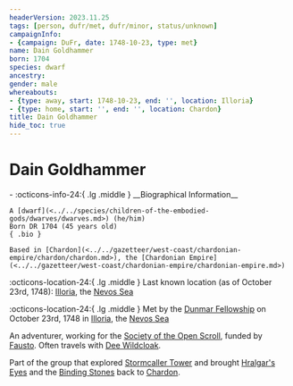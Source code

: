 ```yaml
---
headerVersion: 2023.11.25
tags: [person, dufr/met, dufr/minor, status/unknown]
campaignInfo:
- {campaign: DuFr, date: 1748-10-23, type: met}
name: Dain Goldhammer
born: 1704
species: dwarf
ancestry:
gender: male
whereabouts:
- {type: away, start: 1748-10-23, end: '', location: Illoria}
- {type: home, start: '', end: '', location: Chardon}
title: Dain Goldhammer
hide_toc: true
---
```

# Dain Goldhammer
<div class="grid cards ext-narrow-margin ext-one-column" markdown>
- :octicons-info-24:{ .lg .middle } __Biographical Information__

    A [dwarf](<../../species/children-of-the-embodied-gods/dwarves/dwarves.md>) (he/him)  
    Born DR 1704 (45 years old)  
    { .bio }

    Based in [Chardon](<../../gazetteer/west-coast/chardonian-empire/chardon/chardon.md>), the [Chardonian Empire](<../../gazetteer/west-coast/chardonian-empire/chardonian-empire.md>)
</div>

:octicons-location-24:{ .lg .middle } Last known location (as of October 23rd, 1748): [Illoria](<../../gazetteer/west-coast/illoria.md>), the [Nevos Sea](<../../gazetteer/west-coast/nevos-sea.md>)



:octicons-location-24:{ .lg .middle } Met by the [Dunmar Fellowship](<../pcs/dunmar-fellowship/dunmar-fellowship.md>) on October 23rd, 1748 in [Illoria](<../../gazetteer/west-coast/illoria.md>), the [Nevos Sea](<../../gazetteer/west-coast/nevos-sea.md>)  


An adventurer, working for the [Society of the Open Scroll](<../../groups/society-of-the-open-scroll.md>), funded by [Fausto](<../chardonians/fausto.md>). Often travels with [Dee Wildcloak](<../halflings/dee-wildcloak.md>). 

Part of the group that explored [Stormcaller Tower](<../../gazetteer/greater-dunmar/dunmari-basin/stormcaller-tower.md>) and brought [Hralgar's Eyes](<../../campaigns/dunmari-frontier/treasure/treasure-from-stormcaller-tower/hralgar-s-eyes.md>) and the [Binding Stones](<../../campaigns/dunmari-frontier/treasure/treasure-from-stormcaller-tower/binding-stones.md>) back to [Chardon](<../../gazetteer/west-coast/chardonian-empire/chardon/chardon.md>).